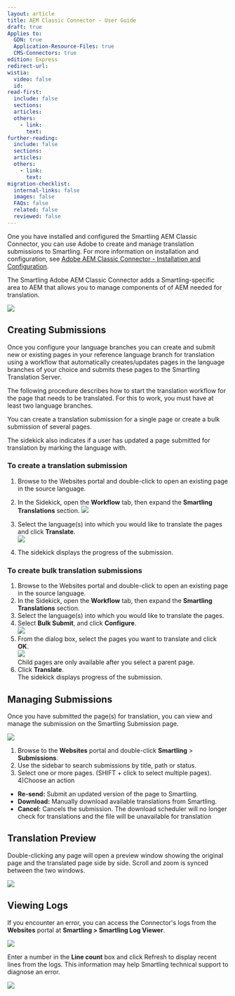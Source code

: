 ```yaml
---
layout: article
title: AEM Classic Connector - User Guide
draft: true
Applies to:
  GDN: true
  Application-Resource-Files: true
  CMS-Connectors: true
edition: Express
redirect-url:
wistia:
  video: false
  id:
read-first:
  include: false
  sections:
  articles:
  others:
    - link:
      text:
further-reading:
  include: false
  sections:
  articles:
  others:
    - link:
      text:
migration-checklist:
  internal-links: false
  images: false
  FAQs: false
  related: false
  reviewed: false
---
```


One you have installed and configured the Smartling AEM Classic Connector, you can use Adobe to create and manage translation submissions to Smartling. For more information on installation and configuration, see [Adobe AEM Classic Connector - Installation and Configuration]().

The Smartling Adobe AEM Classic Connector adds a Smartling-specific area to AEM that allows you to manage components of of AEM needed for translation.

![](/hc/en-us/article_attachments/201460058/AEM_WCM___Project_Configuration.png)

## Creating Submissions

Once you configure your language branches you can create and submit new or existing pages in your reference language branch for translation using a workflow that automatically creates/updates pages in the language branches of your choice and submits these pages to the Smartling Translation Server.

The following procedure describes how to start the translation workflow for the page that needs to be translated. For this to work, you must have at least two language branches.

You can create a translation submission for a single page or create a bulk submission of several pages.

The sidekick also indicates if a user has updated a page submitted for translation by marking the language with.

### To create a translation submission

1) Browse to the Websites portal and double-click to open an existing page in the source language.
2) In the Sidekick, open the **Workflow** tab, then expand the **Smartling** **Translations** section.  ![](/hc/en-us/article_attachments/201444157/English.png)
3) Select the language(s) into which you would like to translate the pages and click **Translate**.  
![](/hc/en-us/article_attachments/201460238/English.png)  

4) The sidekick displays the progress of the submission.  

### To create bulk translation submissions

1) Browse to the Websites portal and double-click to open an existing page in the source language.
2) In the Sidekick, open the **Workflow** tab, then expand the **Smartling** **Translations** section.
3) Select the language(s) into which you would like to translate the pages.
4) Select **Bulk Submit**, and click **Configure**.  
![](/hc/en-us/article_attachments/201444257/English.png)
5) From the dialog box, select the pages you want to translate and click **OK**.  
![](/hc/en-us/article_attachments/201460338/English.png)  
Child pages are only available after you select a parent page.
6) Click **Translate**.  
The sidekick displays progress of the submission.  

## Managing Submissions

Once you have submitted the page(s) for translation, you can view and manage the submission on the Smartling Submission page.

![](/hc/en-us/article_attachments/201448247/Submissions.png)

1) Browse to the **Websites** portal and double-click **Smartling** > **Submissions**.
2) Use the sidebar to search submissions by title, path or status.
3) Select one or more pages. (SHIFT + click to select multiple pages).
4)Choose an action  
*    **Re-send:** Submit an updated version of the page to Smartling.  
*    **Download:** Manually download available translations from Smartling.  
*    **Cancel:** Cancels the submission. The download scheduler will no longer check for translations and the file will be unavailable for translation

## Translation Preview

Double-clicking any page will open a preview window showing the original page and the translated page side by side. Scroll and zoom is synced between the two windows.

![](/hc/en-us/article_attachments/201448257/acqdev60_smartling_net_apps_smartling_preview_html_source__content_sap_Global_en_toolbar_target__content_sap_languages_fr_toolbar.png)

## Viewing Logs

If you encounter an error, you can access the Connector's logs from the **Websites** portal at **Smartling > Smartling Log Viewer**.

![](/hc/en-us/article_attachments/201448497/AEM_WCM___Smartling_Log_Viewer_and_Monitoring___Smartling_cq5-localization-plugin_Wiki.png)

Enter a number in the **Line count** box and click Refresh to display recent lines from the logs. This information may help Smartling technical support to diagnose an error.

![](/hc/en-us/article_attachments/201448527/Smartling_Log_Viewer.png)

